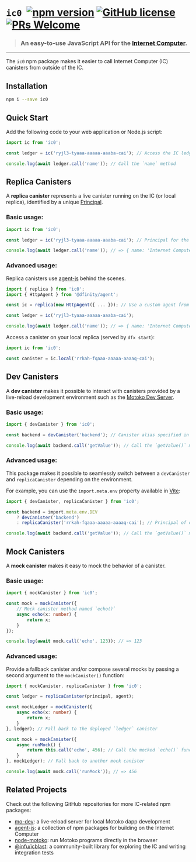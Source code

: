 
# `ic0` &nbsp;[![npm version](https://img.shields.io/npm/v/ic0.svg?logo=npm)](https://www.npmjs.com/package/ic0) [![GitHub license](https://img.shields.io/badge/license-Apache%202.0-blue.svg)](https://opensource.org/licenses/Apache-2.0) [![PRs Welcome](https://img.shields.io/badge/PRs-welcome-brightgreen.svg)](https://github.com/dfinity/ic0/issues)

> ### An easy-to-use JavaScript API for the [Internet Computer](https://internetcomputer.org/).

---

The `ic0` npm package makes it easier to call Internet Computer (IC) canisters from outside of the IC. 

## Installation

```sh
npm i --save ic0
```

## Quick Start

Add the following code to your web application or Node.js script:

```ts
import ic from 'ic0';

const ledger = ic('ryjl3-tyaaa-aaaaa-aaaba-cai'); // Access the IC ledger canister

console.log(await ledger.call('name')); // Call the `name` method
```

## Replica Canisters

A **replica canister** represents a live canister running on the IC (or local replica), identified by a unique
[Principal](https://medium.com/dfinity/internet-computer-basics-part-1-principals-and-identities-215e8f239da4). 

### Basic usage:

```ts
import ic from 'ic0';

const ledger = ic('ryjl3-tyaaa-aaaaa-aaaba-cai'); // Principal for the IC ledger

console.log(await ledger.call('name')); // => { name: 'Internet Computer' }
```

### Advanced usage:

Replica canisters use [agent-js](https://github.com/dfinity/agent-js) behind the scenes.

```ts
import { replica } from 'ic0';
import { HttpAgent } from '@dfinity/agent';

const ic = replica(new HttpAgent({ ... })); // Use a custom agent from `@dfinity/agent`

const ledger = ic('ryjl3-tyaaa-aaaaa-aaaba-cai');

console.log(await ledger.call('name')); // => { name: 'Internet Computer' }
```

Access a canister on your local replica (served by `dfx start`):

```ts
import ic from 'ic0';

const canister = ic.local('rrkah-fqaaa-aaaaa-aaaaq-cai');
```

## Dev Canisters

A **dev canister** makes it possible to interact with canisters provided by a live-reload development environment
such as the [Motoko Dev Server](https://github.com/dfinity/motoko-dev-server).

### Basic usage:

```ts
import { devCanister } from 'ic0';

const backend = devCanister('backend'); // Canister alias specified in your `dfx.json` file

console.log(await backend.call('getValue')); // Call the `getValue()` method on your `backend` canister
```

### Advanced usage:

This package makes it possible to seamlessly switch between a `devCanister` and `replicaCanister` depending on the environment.

For example, you can use the `import.meta.env` property available in [Vite](https://vitejs.dev/):

```ts
import { devCanister, replicaCanister } from 'ic0';

const backend = import.meta.env.DEV
    ? devCanister('backend')
    : replicaCanister('rrkah-fqaaa-aaaaa-aaaaq-cai'); // Principal of deployed canister

console.log(await backend.call('getValue')); // Call the `getValue()` method on the deployed canister when in production
```

## Mock Canisters

A **mock canister** makes it easy to mock the behavior of a canister.

### Basic usage:

```ts
import { mockCanister } from 'ic0';

const mock = mockCanister({
    // Mock canister method named `echo()`
    async echo(x: number) {
        return x;
    }
});

console.log(await mock.call('echo', 123)); // => 123
```

### Advanced usage:

Provide a fallback canister and/or compose several mocks by passing a second argument to the `mockCanister()` function:

```ts
import { mockCanister, replicaCanister } from 'ic0';

const ledger = replicaCanister(principal, agent);

const mockLedger = mockCanister({
    async echo(x: number) {
        return x;
    }
}, ledger); // Fall back to the deployed `ledger` canister

const mock = mockCanister({
    async runMock() {
        return this.call('echo', 456); // Call the mocked `echo()` function
    }
}, mockLedger); // Fall back to another mock canister

console.log(await mock.call('runMock')); // => 456
```

## Related Projects

Check out the following GitHub repositories for more IC-related npm packages:

- [mo-dev](https://github.com/dfinity/motoko-dev-server): a live-reload server for local Motoko dapp development
- [agent-js](https://github.com/dfinity/agent-js): a collection of npm packages for building on the Internet Computer
- [node-motoko](https://github.com/dfinity/node-motoko): run Motoko programs directly in the browser
- [@infu/icblast](https://github.com/infu/icblast): a community-built library for exploring the IC and writing integration tests
